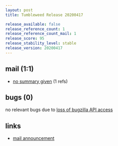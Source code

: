```yaml
---
layout: post
title: Tumbleweed Release 20200417

release_available: false
release_reference_count: 1
release_reference_count_mail: 1
release_score: 95
release_stability_level: stable
release_version: 20200417
---
```


## mail (1:1)

- [no summary given](https://lists.opensuse.org/opensuse-factory/2020-04/msg00388.html) (1 refs)

## bugs (0)

<!--more-->

no relevant bugs due to [loss of bugzilla API access](https://bugzilla.opensuse.org/show_bug.cgi?id=1157722)



## links

- [mail announcement](https://lists.opensuse.org/opensuse-factory/2020-04/msg00347.html)
